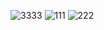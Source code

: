 ![3333](https://github.com/KHSenevirathne/Sirasa-World-Cup-LIVE-Stream/assets/97569773/6f89b91e-a41a-4e3b-b92a-cc0f6e6fdc13)
![111](https://github.com/KHSenevirathne/Sirasa-World-Cup-LIVE-Stream/assets/97569773/4a88f577-525d-41ee-bb24-35eb8a4807c1)
![222](https://github.com/KHSenevirathne/Sirasa-World-Cup-LIVE-Stream/assets/97569773/710ce608-4d3d-4fd6-8bd4-847f6a96f05a)

